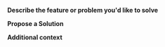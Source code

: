 **Describe the feature or problem you'd like to solve**
<!-- A clear and concise description of what the feature or problem is. Ex. I'm always frustrated when [...] so having [...] -->

**Propose a Solution**
<!-- A clear and concise description of what you want to happen and alternatives you have considered. -->

**Additional context**
<!-- Add any other context or screenshots about the feature request here. -->
